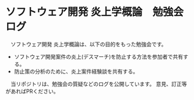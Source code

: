 # ソフトウェア開発 炎上学概論　勉強会ログ

　ソフトウェア開発 炎上学概論は、以下の目的をもった勉強会です。

- ソフトウェア開発案件の炎上(デスマーチ)を防止する方法を参加者で共有する。
- 防止策の分析のために、炎上案件経験談を共有する。


　当リポジトリは、勉強会の質疑などのログを公開しています。
意見、訂正等があればPRください。



